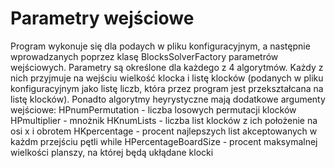 # Parametry wejściowe
Program wykonuje się dla podaych w pliku konfiguracyjnym, a następnie wprowadzanych poprzez klasę BlocksSolverFactory parametrów wejściowych. Parametry są określone dla każdego z 4 algorytmów. Każdy z nich przyjmuje na wejściu wielkość klocka i listę klocków (podanych w pliku konfiguracyjnym jako listę liczb, która przez program jest przekształcana na listę klocków). Ponadto algorytmy heyrystyczne mają dodatkowe argumenty wejściowe:
HPnumPermutation - liczba losowych permutacji klocków
HPmultiplier - mnożnik
HKnumLists - liczba list klocków z ich położenie na osi x i obrotem
HKpercentage - procent najlepszych list akceptowanych w każdm przejściu pętli while 
HPercentageBoardSize - procent maksymalnej wielkości planszy, na której będą ukłądane klocki




